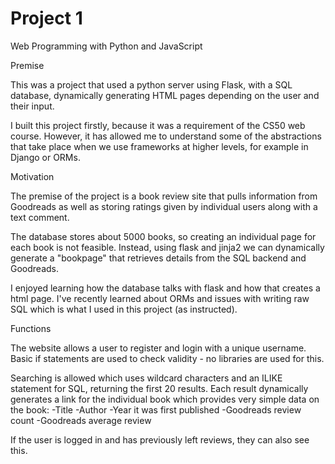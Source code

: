 # Project 1

Web Programming with Python and JavaScript

Premise

This was a project that used a python server using Flask, with a SQL database, dynamically generating HTML pages depending on the user and their input.

I built this project firstly, because it was a requirement of the CS50 web course. However, it has allowed me to understand some of the abstractions that take place when we use frameworks at higher levels, for example in Django or ORMs. 

Motivation

The premise of the project is a book review site that pulls information from Goodreads as well as storing ratings given by individual users along with a text comment. 

The database stores about 5000 books, so creating an individual page for each book is not feasible. Instead, using flask and jinja2 we can dynamically generate a "bookpage" that retrieves details from the SQL backend and Goodreads.

I enjoyed learning how the database talks with flask and how that creates a html page. I've recently learned about ORMs and issues with writing raw SQL which is what I used in this project (as instructed). 

Functions

The website allows a user to register and login with a unique username. Basic if statements are used to check validity - no libraries are used for this.

Searching is allowed which uses wildcard characters and an ILIKE statement for SQL, returning the first 20 results. Each result dynamically generates a link for the individual book which provides very simple data on the book:
-Title
-Author
-Year it was first published
-Goodreads review count
-Goodreads average review

If the user is logged in and has previously left reviews, they can also see this.